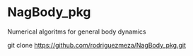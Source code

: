 # NagBody_pkg
Numerical algoritms for general body dynamics

git clone https://github.com/rodriguezmeza/NagBody_pkg.git


